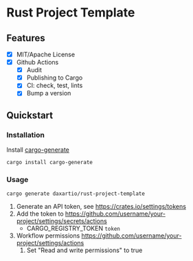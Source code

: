 # Rust Project Template

## Features

- [x] MIT/Apache License
- [x] Github Actions
  - [x] Audit
  - [x] Publishing to Cargo
  - [x] CI: check, test, lints
  - [x] Bump a version

## Quickstart

### Installation

Install [cargo-generate](https://github.com/cargo-generate/cargo-generate)

```
cargo install cargo-generate
```

### Usage

```
cargo generate daxartio/rust-project-template
```

1. Generate an API token, see https://crates.io/settings/tokens
2. Add the token to https://github.com/username/your-project/settings/secrets/actions
   - CARGO_REGISTRY_TOKEN `token`
3. Workflow permissions https://github.com/username/your-project/settings/actions
   1. Set "Read and write permissions" to true
